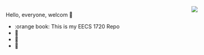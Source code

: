 <img align="right" src="https://github-readme-stats.vercel.app/api?username=qiyueeer&show_icons=true&icon_color=CE1D2D&text_color=718096&bg_color=ffffff&hide_title=true" />

Hello, everyone, welcom 👋

- :orange book: This is my EECS 1720 Repo
- :hammer: 
- :ram: 
- :meat_on_bone: 


